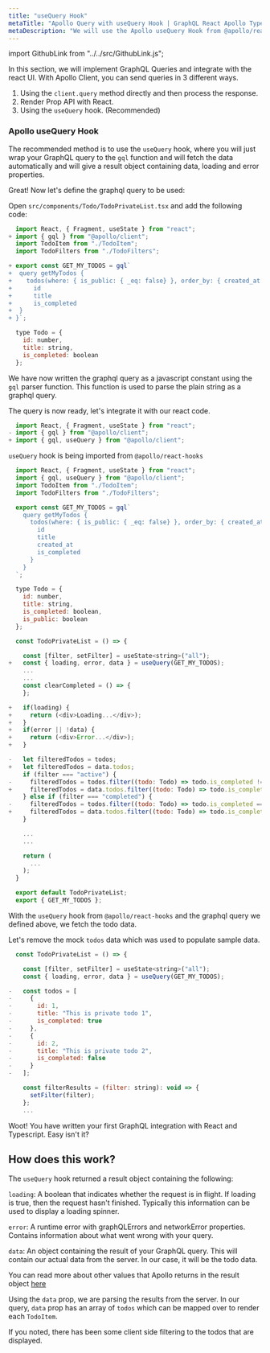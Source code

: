 ```yaml
---
title: "useQuery Hook"
metaTitle: "Apollo Query with useQuery Hook | GraphQL React Apollo Typescript Tutorial"
metaDescription: "We will use the Apollo useQuery Hook from @apollo/react-hooks. This hook is used to fetch data and return data, loading and error"
---
```


import GithubLink from "../../src/GithubLink.js";

In this section, we will implement GraphQL Queries and integrate with the react UI.
With Apollo Client, you can send queries in 3 different ways.

1. Using the `client.query` method directly and then process the response.
2. Render Prop API with React.
3. Using the `useQuery` hook. (Recommended)

### Apollo useQuery Hook

The recommended method is to use the `useQuery` hook, where you will just wrap your GraphQL query to the `gql` function and will fetch the data automatically and will give a result object containing data, loading and error properties.

Great! Now let's define the graphql query to be used:

Open `src/components/Todo/TodoPrivateList.tsx` and add the following code:

<GithubLink link="https://github.com/hasura/learn-graphql/blob/master/tutorials/frontend/typescript-react-apollo/app-final/src/components/Todo/TodoPrivateList.tsx" text="src/components/Todo/TodoPrivateList.tsx" />

```javascript
  import React, { Fragment, useState } from "react";
+ import { gql } from "@apollo/client";
  import TodoItem from "./TodoItem";
  import TodoFilters from "./TodoFilters";

+ export const GET_MY_TODOS = gql`
+  query getMyTodos {
+    todos(where: { is_public: { _eq: false} }, order_by: { created_at: desc }) {
+      id
+      title
+      is_completed
+  }
+ }`;

  type Todo = {
    id: number,
    title: string,
    is_completed: boolean
  };

```

We have now written the graphql query as a javascript constant using the `gql` parser function. This function is used to parse the plain string as a graphql query.

The query is now ready, let's integrate it with our react code.

```javascript
  import React, { Fragment, useState } from "react";
- import { gql } from "@apollo/client";
+ import { gql, useQuery } from "@apollo/client";

```

`useQuery` hook is being imported from `@apollo/react-hooks`

```javascript
  import React, { Fragment, useState } from "react";
  import { gql, useQuery } from "@apollo/client";
  import TodoItem from "./TodoItem";
  import TodoFilters from "./TodoFilters";

  export const GET_MY_TODOS = gql`
    query getMyTodos {
      todos(where: { is_public: { _eq: false} }, order_by: { created_at: desc }) {
        id
        title
        created_at
        is_completed
      }
    }
  `;

  type Todo = {
    id: number,
    title: string,
    is_completed: boolean,
    is_public: boolean
  };

  const TodoPrivateList = () => {

    const [filter, setFilter] = useState<string>("all");
+   const { loading, error, data } = useQuery(GET_MY_TODOS);
    ...
    ...
    const clearCompleted = () => {
    };

+   if(loading) {
+     return (<div>Loading...</div>);
+   }
+   if(error || !data) {
+     return (<div>Error...</div>);
+   }

-   let filteredTodos = todos;
+   let filteredTodos = data.todos;
    if (filter === "active") {
-     filteredTodos = todos.filter((todo: Todo) => todo.is_completed !== true);
+     filteredTodos = data.todos.filter((todo: Todo) => todo.is_completed !== true);
    } else if (filter === "completed") {
-     filteredTodos = todos.filter((todo: Todo) => todo.is_completed === true);
+     filteredTodos = data.todos.filter((todo: Todo) => todo.is_completed === true);
    }

    ...
    ...

    return (
      ...
    );
  }

  export default TodoPrivateList;
  export { GET_MY_TODOS };

```

With the `useQuery` hook from `@apollo/react-hooks` and the graphql query we defined above, we fetch the todo data.

Let's remove the mock `todos` data which was used to populate sample data.

```javascript
  const TodoPrivateList = () => {

    const [filter, setFilter] = useState<string>("all");
    const { loading, error, data } = useQuery(GET_MY_TODOS);

-   const todos = [
-     {
-       id: 1,
-       title: "This is private todo 1",
-       is_completed: true
-     },
-     {
-       id: 2,
-       title: "This is private todo 2",
-       is_completed: false
-     }
-   ];

    const filterResults = (filter: string): void => {
      setFilter(filter);
    };
    ...

```

Woot! You have written your first GraphQL integration with React and Typescript. Easy isn't it?

## How does this work?

The `useQuery` hook returned a result object containing the following:

`loading`: A boolean that indicates whether the request is in flight. If loading is true, then the request hasn't finished. Typically this information can be used to display a loading spinner.

`error`: A runtime error with graphQLErrors and networkError properties. Contains information about what went wrong with your query.

`data`: An object containing the result of your GraphQL query. This will contain our actual data from the server. In our case, it will be the todo data.

You can read more about other values that Apollo returns in the result object [here](https://www.apollographql.com/docs/react/essentials/queries/#result)

Using the `data` prop, we are parsing the results from the server. In our query, `data` prop has an array of `todos` which can be mapped over to render each `TodoItem`.

If you noted, there has been some client side filtering to the todos that are displayed.
